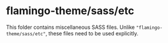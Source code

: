 # flamingo-theme/sass/etc

This folder contains miscellaneous SASS files. Unlike `"flamingo-theme/sass/etc"`, these files
need to be used explicitly.
